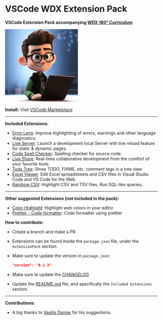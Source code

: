 # VSCode WDX Extension Pack

**VSCode Extension Pack accompanying [WDX 180° Curriculum](https://github.com/in-tech-gration/WDX-180)**

<img src="icon.png" width=240 />

**Install:** Visit [VSCode Marketplace](https://marketplace.visualstudio.com/items?itemName=kostasx.vscode-wdx-extension-pack)

---

**Included Extensions:**

- [Error Lens](https://marketplace.visualstudio.com/items?itemName=usernamehw.errorlens): Improve highlighting of errors, warnings and other language diagnostics.
- [Live Server](https://marketplace.visualstudio.com/items?itemName=ritwickdey.LiveServer): Launch a development local Server with live reload feature for static & dynamic pages.
- [Code Spell Checker](https://marketplace.visualstudio.com/items?itemName=streetsidesoftware.code-spell-checker): Spelling checker for source code.
- [Live Share](https://marketplace.visualstudio.com/items?itemName=MS-vsliveshare.vsliveshare): Real-time collaborative development from the comfort of your favorite tools.
- [Todo Tree](https://marketplace.visualstudio.com/items?itemName=Gruntfuggly.todo-tree): Show TODO, FIXME, etc. comment tags in a tree view
- [Excel Viewer](https://marketplace.visualstudio.com/items?itemName=GrapeCity.gc-excelviewer): Edit Excel spreadsheets and CSV files in Visual Studio Code and VS Code for the Web.
- [Rainbow CSV](https://marketplace.visualstudio.com/items?itemName=mechatroner.rainbow-csv): Highlight CSV and TSV files, Run SQL-like queries.

---

**Other suggested Extensions (not included in the pack):**

- [Color Highlight](https://marketplace.visualstudio.com/items?itemName=naumovs.color-highlight): Highlight web colors in your editor
- [Prettier - Code formatter](https://marketplace.visualstudio.com/items?itemName=esbenp.prettier-vscode): Code formatter using prettier


**How to contribute:**

- Create a branch and make a PR.

- Extensions can be found inside the `package.json` file, under the `extensionPack` section.

- Make sure to update the version in `package.json`: 

    ```json
    "version": "0.1.3"
    ```

- Make sure to update the [CHANGELOG](CHANGELOG.md)
- Update the [README.md](README.md) file, and specifically the `Included Extensions` section.

---

**Contributions:**

- A big thanks to [Vasilis Danias](https://www.linkedin.com/in/danias/) for his suggestions.

